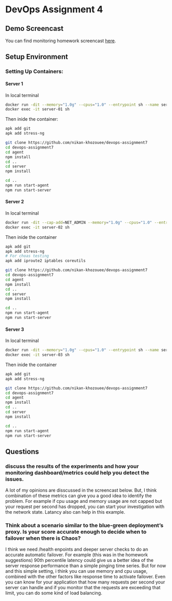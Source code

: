 # DevOps Assignment 4
## Demo Screencast
You can find monitoring homework screencast [here](https://drive.google.com/file/d/1mkykgU0Bv9GGrhxbDYN-8ksQcsVZb2EU/view?usp=sharing).
## Setup Environment
### Setting Up Containers:
#### Server 1
In local terminal
```bash
docker run -dit --memory="1.0g" --cpus="1.0" --entrypoint sh --name server-01 --publish 4001:4001 --publish 5001:5001 node:alpine
docker exec -it server-01 sh
```
Then inide the container:
```bash
apk add git
apk add stress-ng

git clone https://github.com/nikan-khozouee/devops-assignment7
cd devops-assignment7
cd agent
npm install
cd ..
cd server
npm install

cd ..
npm run start-agent
npm run start-server
```

#### Server 2
In local terminal
```bash
docker run -dit --cap-add=NET_ADMIN --memory="1.0g" --cpus="1.0" --entrypoint sh --name server-02 --publish 4002:4001 --publish 5002:5001 node:alpine
docker exec -it server-02 sh
```
Then inide the container
```bash
apk add git
apk add stress-ng
# For choas testing
apk add iproute2 iptables coreutils

git clone https://github.com/nikan-khozouee/devops-assignment7
cd devops-assignment7
cd agent
npm install
cd ..
cd server
npm install

cd ..
npm run start-agent
npm run start-server
```
#### Server 3
In local terminal
```bash
docker run -dit --memory="1.0g" --cpus="1.0" --entrypoint sh --name server-03 --publish 4003:4001 --publish 5003:5001 node:alpine
docker exec -it server-03 sh
```
Then inide the container
```bash
apk add git
apk add stress-ng

git clone https://github.com/nikan-khozouee/devops-assignment7
cd devops-assignment7
cd agent
npm install
cd ..
cd server
npm install

cd ..
npm run start-agent
npm run start-server
```
## Questions
### discuss the results of the experiments and how your monitoring dashboard/metrics could help you detect the issues.
A lot of my opinions are disscussed in the screencast below. But, I think combination of these metrics can give you a good idea to identify the problem. For example if cpu usage and memory usage are not capped but your request per second has dropped, you can start your investigation with the network state. Latancy also can help in this example.

### Think about a scenario similar to the blue-green deployment’s proxy. Is your score accurate enough to decide when to failover when there is Chaos?
I think we need /health enpoints and deeper server checks to do an accurate automatic failover. For example (this was in the homework suggestions) 90th percentile latency could give us a better idea of the server response performance than a simple pinging time series. But for now and this simple setting, i think you can use memory and cpu usage, combined with the other factors like response time to activate failover. Even you can know for your application that how many requests per second your server can handle and if you monitor that the requests are exceeding that limit, you can do some kind of load balancing.
